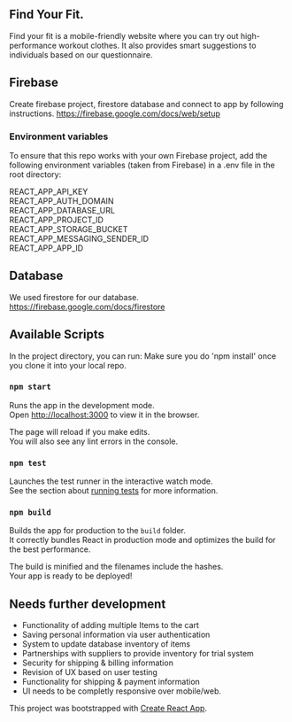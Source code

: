## Find Your Fit.

Find your fit is a mobile-friendly website where you can try out high-performance workout clothes.
It also provides smart suggestions to individuals based on our questionnaire.

## Firebase
Create firebase project, firestore database and connect to app by following instructions.
https://firebase.google.com/docs/web/setup


### Environment variables

To ensure that this repo works with your own Firebase project, add the following environment variables (taken from Firebase) in a .env file in the root directory:

REACT_APP_API_KEY<br>
REACT_APP_AUTH_DOMAIN<br>
REACT_APP_DATABASE_URL<br>
REACT_APP_PROJECT_ID<br>
REACT_APP_STORAGE_BUCKET<br>
REACT_APP_MESSAGING_SENDER_ID<br>
REACT_APP_APP_ID<br>


## Database

We used firestore for our database.
https://firebase.google.com/docs/firestore



## Available Scripts

In the project directory, you can run:
Make sure you do 'npm install' once you clone it into your local repo.

### `npm start`

Runs the app in the development mode.<br />
Open [http://localhost:3000](http://localhost:3000) to view it in the browser.

The page will reload if you make edits.<br />
You will also see any lint errors in the console.

### `npm test`

Launches the test runner in the interactive watch mode.<br />
See the section about [running tests](https://facebook.github.io/create-react-app/docs/running-tests) for more information.

### `npm build`

Builds the app for production to the `build` folder.<br />
It correctly bundles React in production mode and optimizes the build for the best performance.

The build is minified and the filenames include the hashes.<br />
Your app is ready to be deployed!

## Needs further development

- Functionality of adding multiple Items to the cart
- Saving personal information via user authentication
- System to update database inventory of items
- Partnerships with suppliers to provide inventory for trial system
- Security for shipping & billing information
- Revision of UX based on user testing
- Functionality for shipping & payment information
- UI needs to be completly responsive over mobile/web.

This project was bootstrapped with [Create React App](https://github.com/facebook/create-react-app).
